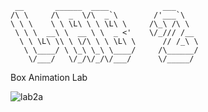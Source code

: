 ```
 __       ______  ____            ___     
/\ \     /\  _  \/\  _`\        /'___`\   
\ \ \    \ \ \L\ \ \ \L\ \     /\_\ /\ \  
 \ \ \  __\ \  __ \ \  _ <'    \/_/// /__ 
  \ \ \L\ \\ \ \/\ \ \ \L\ \      // /_\ \
   \ \____/ \ \_\ \_\ \____/     /\______/
    \/___/   \/_/\/_/\/___/      \/_____/ 
```

Box Animation Lab

![lab2a](https://github.com/user-attachments/assets/59e89cde-2867-462e-b633-113539fda92e)

